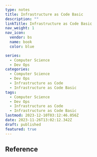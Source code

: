 ```yaml
---
type: notes
title: Infrastructure as Code Basic
description: ""
linkTitle: Infrastructure as Code Basic
nav_weight: 1
nav_icon:
  vendor: bs
  name: book
  color: blue

series:
  - Computer Science
  - Dev Ops
categories:
  - Computer Science
  - Dev Ops
  - Infrastructure as Code
  - Infrastructure as Code Basic
tags:
  - Computer Science
  - Dev Ops
  - Infrastructure as Code
  - Infrastructure as Code Basic
lastmod: 2023-12-10T03:12:46.056Z
date: 2023-11-26T13:02:12.342Z
draft: published
featured: true
---
```


## Reference
